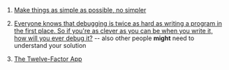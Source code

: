 
1. [Make things as simple as possible, no simpler](http://c2.com/cgi/wiki?EinsteinPrinciple)

2. [Everyone knows that debugging is twice as hard as writing a program in the first place. So if you're as clever as you can be when you write it, how will you ever debug it?](http://www.linusakesson.net/programming/kernighans-lever/) -- also other people **might** need to understand your solution

3. [The Twelve-Factor App](http://12factor.net/)
